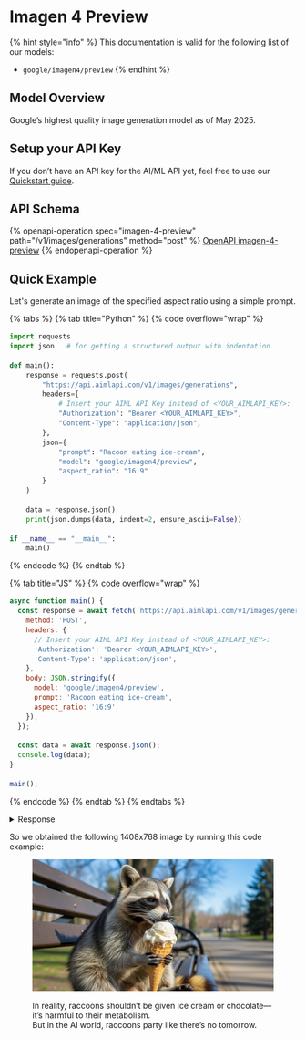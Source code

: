 # Imagen 4 Preview

{% hint style="info" %}
This documentation is valid for the following list of our models:

* `google/imagen4/preview`
{% endhint %}

## Model Overview <a href="#model-overview" id="model-overview"></a>

Google’s highest quality image generation model as of May 2025.

## Setup your API Key <a href="#setup-your-api-key" id="setup-your-api-key"></a>

If you don’t have an API key for the AI/ML API yet, feel free to use our [Quickstart guide](https://docs.aimlapi.com/quickstart/setting-up).

## API Schema

{% openapi-operation spec="imagen-4-preview" path="/v1/images/generations" method="post" %}
[OpenAPI imagen-4-preview](https://raw.githubusercontent.com/aimlapi/api-docs/refs/heads/main/docs/api-references/image-models/Google/imagen-4-preview.json)
{% endopenapi-operation %}

## Quick Example

Let's generate an image of the specified aspect ratio using a simple prompt.

{% tabs %}
{% tab title="Python" %}
{% code overflow="wrap" %}
```python
import requests
import json   # for getting a structured output with indentation

def main():
    response = requests.post(
        "https://api.aimlapi.com/v1/images/generations",
        headers={
            # Insert your AIML API Key instead of <YOUR_AIMLAPI_KEY>:
            "Authorization": "Bearer <YOUR_AIMLAPI_KEY>",
            "Content-Type": "application/json",
        },
        json={
            "prompt": "Racoon eating ice-cream",
            "model": "google/imagen4/preview",
            "aspect_ratio": "16:9"
        }
    )

    data = response.json()
    print(json.dumps(data, indent=2, ensure_ascii=False))

if __name__ == "__main__":
    main()
```
{% endcode %}
{% endtab %}

{% tab title="JS" %}
{% code overflow="wrap" %}
```javascript
async function main() {
  const response = await fetch('https://api.aimlapi.com/v1/images/generations', {
    method: 'POST',
    headers: {
      // Insert your AIML API Key instead of <YOUR_AIMLAPI_KEY>:
      'Authorization': 'Bearer <YOUR_AIMLAPI_KEY>',
      'Content-Type': 'application/json',
    },
    body: JSON.stringify({
      model: 'google/imagen4/preview',
      prompt: 'Racoon eating ice-cream',
      aspect_ratio: '16:9'
    }),
  });

  const data = await response.json();
  console.log(data);
}

main();
```
{% endcode %}
{% endtab %}
{% endtabs %}

<details>

<summary>Response</summary>

{% code overflow="wrap" %}
```json5
{
  images: [
    {
      url: 'https://cdn.aimlapi.com/eagle/files/panda/tI_UTxAzqLqWZZqSoNqsO_output.png',
      content_type: 'image/png',
      file_name: 'output.png',
      file_size: 1665805
    }
  ],
  seed: 3360388064
}
```
{% endcode %}

</details>

So we obtained the following 1408x768 image by running this code example:

<figure><img src="../../../.gitbook/assets/4ZNAvdmVu4PNSrRxSAb3X_output.png" alt=""><figcaption><p>In reality, raccoons shouldn’t be given ice cream or chocolate—it’s harmful to their metabolism. <br>But in the AI world, raccoons party like there’s no tomorrow.</p></figcaption></figure>
